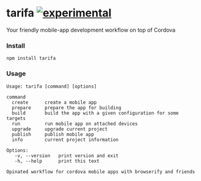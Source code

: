 tarifa [![experimental](http://hughsk.github.io/stability-badges/dist/experimental.svg)](http://github.com/hughsk/stability-badges)
======

Your friendly mobile-app development workflow on top of Cordova

### Install

```
npm install tarifa
```

### Usage

```
Usage: tarifa [command] [options]

command
  create      create a mobile app
  prepare     prepare the app for building
  build       build the app with a given configuration for some targets
  run         run mobile app on attached devices
  upgrade     upgrade current project
  publish     publish mobile app
  info        current project information

Options:
   -v, --version   print version and exit
   -h, --help      print this text

Opinated workflow for cordova mobile apps with browserify and friends
```
